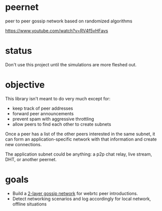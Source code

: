 # peernet

peer to peer gossip network based on randomized algorithms

https://www.youtube.com/watch?v=RV4f5vHFavs

# status

Don't use this project until the simulations are more fleshed out.

# objective

This library isn't meant to do very much except for:

* keep track of peer addresses
* forward peer announcements
* prevent spam with aggressive throttling
* allow peers to find each other to create subnets

Once a peer has a list of the other peers interested in the same subnet, it can
form an application-specific network with that information and create new
connections.

The application subnet could be anything: a p2p chat relay, live stream, DHT, or
another peernet.

# goals

* Build a [2-layer gossip network](https://github.com/ssbc/scuttlebot/issues/172#issuecomment-100410637)
for webrtc peer introductions.
* Detect networking scenarios and log accordingly for local network, offline
situations

